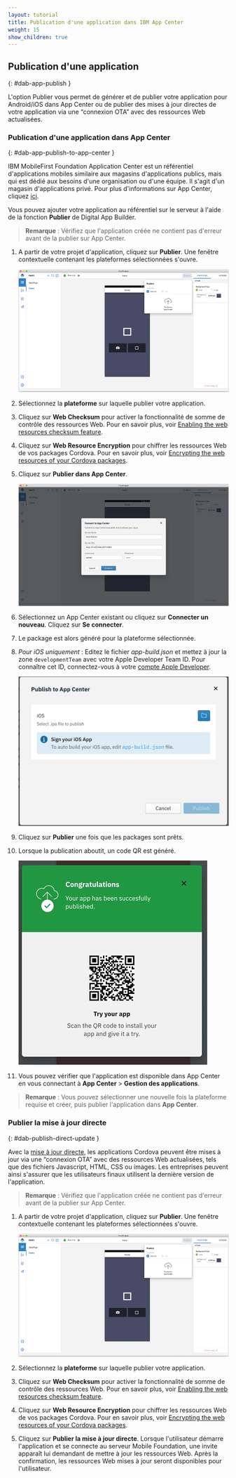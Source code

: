 ```yaml
---
layout: tutorial
title: Publication d'une application dans IBM App Center
weight: 15
show_children: true
---
```

<!-- NLS_CHARSET=UTF-8 -->

## Publication d'une application
{: #dab-app-publish }

L'option Publier vous permet de générer et de publier votre application pour Android/iOS dans App Center ou de publier des mises à jour directes de votre application via une “connexion OTA” avec des ressources Web actualisées.

### Publication d'une application dans App Center
{: #dab-app-publish-to-app-center }

IBM MobileFirst Foundation Application Center est un référentiel d'applications mobiles similaire aux magasins d'applications publics, mais qui est dédié aux besoins d'une organisation ou d'une équipe. Il s'agit d'un magasin d'applications privé. Pour plus d'informations sur App Center, cliquez [ici](http://mobilefirstplatform.ibmcloud.com/tutorials/en/foundation/8.0/appcenter/app-center-tutorial/).

Vous pouvez ajouter votre application au référentiel sur le serveur à l'aide de la fonction **Publier** de Digital App Builder.

>**Remarque** : Vérifiez que l'application créée ne contient pas d'erreur avant de la publier sur App Center.

1. A partir de votre projet d'application, cliquez sur **Publier**. Une fenêtre contextuelle contenant les plateformes sélectionnées s'ouvre.

    ![Publier](dab-publish.png)

2. Sélectionnez la **plateforme** sur laquelle publier votre application.

3. Cliquez sur **Web Checksum** pour activer la fonctionnalité de somme de contrôle des ressources Web. Pour en savoir plus, voir [Enabling the web resources checksum feature](https://mobilefirstplatform.ibmcloud.com/tutorials/en/foundation/8.0/application-development/cordova-apps/securing-apps/#enabling-the-web-resources-checksum-feature).

4. Cliquez sur **Web Resource Encryption** pour chiffrer les ressources Web de vos packages Cordova. Pour en savoir plus, voir [Encrypting the web resources of your Cordova packages](https://mobilefirstplatform.ibmcloud.com/tutorials/en/foundation/8.0/application-development/cordova-apps/securing-apps/#encrypting-the-web-resources-of-your-cordova-packages).

2. Cliquez sur **Publier dans App Center**.

    ![Publier dans App Center](dab-publish-app-center.png)

3. Sélectionnez un App Center existant ou cliquez sur **Connecter un nouveau**. Cliquez sur **Se connecter**.
4. Le package est alors généré pour la plateforme sélectionnée.
5. *Pour iOS uniquement* : Editez le fichier *app-build.json* et mettez à jour la zone `developmentTeam` avec votre Apple Developer Team ID. Pour connaître cet ID, connectez-vous à votre [compte Apple Developer](https://developer.apple.com/account/#/membership). 

    ![Publier sur iOS](dab-publish-ios.png)

6. Cliquez sur **Publier** une fois que les packages sont prêts.
7. Lorsque la publication aboutit, un code QR est généré.

    ![Code QR de publication dans App Center](dab-publish-code-scan.png)

8. Vous pouvez vérifier que l'application est disponible dans App Center en vous connectant à **App Center** > **Gestion des applications**.

>**Remarque** : Vous pouvez sélectionner une nouvelle fois la plateforme requise et créer, puis publier l'application dans **App Center**.

### Publier la mise à jour directe
{: #dab-publish-direct-update }

Avec la [mise à jour directe](https://mobilefirstplatform.ibmcloud.com/tutorials/en/foundation/8.0/application-development/direct-update/), les applications Cordova peuvent être mises à jour via une “connexion OTA” avec des ressources Web actualisées, tels que des fichiers Javascript, HTML, CSS ou images. Les entreprises peuvent ainsi s'assurer que les utilisateurs finaux utilisent la dernière version de l'application.

>**Remarque** : Vérifiez que l'application créée ne contient pas d'erreur avant de la publier sur App Center.

1. A partir de votre projet d'application, cliquez sur **Publier**. Une fenêtre contextuelle contenant les plateformes sélectionnées s'ouvre.

    ![Publier](dab-publish.png)

2. Sélectionnez la **plateforme** sur laquelle publier votre application.

3. Cliquez sur **Web Checksum** pour activer la fonctionnalité de somme de contrôle des ressources Web. Pour en savoir plus, voir [Enabling the web resources checksum feature](https://mobilefirstplatform.ibmcloud.com/tutorials/en/foundation/8.0/application-development/cordova-apps/securing-apps/#enabling-the-web-resources-checksum-feature).

4. Cliquez sur **Web Resource Encryption** pour chiffrer les ressources Web de vos packages Cordova. Pour en savoir plus, voir [Encrypting the web resources of your Cordova packages](https://mobilefirstplatform.ibmcloud.com/tutorials/en/foundation/8.0/application-development/cordova-apps/securing-apps/#encrypting-the-web-resources-of-your-cordova-packages).
5. Cliquez sur **Publier la mise à jour directe**. Lorsque l'utilisateur démarre l'application et se connecte au serveur Mobile Foundation, une invite apparaît lui demandant de mettre à jour les ressources Web. Après la confirmation, les ressources Web mises à jour seront disponibles pour l'utilisateur.

